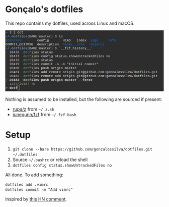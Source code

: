 # Gonçalo's dotfiles

This repo contains my dotfiles, used across Linux and macOS.

![Preview](preview.png)

Nothing is assumed to be installed, but the following are sourced if present:
* [rupa/z](https://github.com/rupa/z) from `~/.z.sh`
* [junegunn/fzf](https://github.com/junegunn/fzf) from `~/.fzf.bash`

# Setup

1. `git clone --bare https://github.com/goncalossilva/dotfiles.git ~/.dotfiles`
2. Source `~/.bashrc` or reload the shell
3. `dotfiles config status.showUntrackedFiles no`

All done. To add something:

```
dotfiles add .vimrc
dotfiles commit -m "Add vimrc"
```

Inspired by [this HN comment](https://news.ycombinator.com/item?id=11071754).
